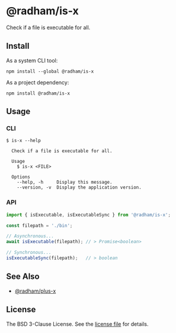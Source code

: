 @radham/is-x
============

Check if a file is executable for all.

Install
-------

As a system CLI tool:

```shell
npm install --global @radham/is-x
```

As a project dependency:

```shell
npm install @radham/is-x
```

Usage
-----

### CLI

```sh-session
$ is-x --help

  Check if a file is executable for all.

  Usage
    $ is-x <FILE>

  Options
    --help, -h     Display this message.
    --version, -v  Display the application version.
```

### API

```typescript
import { isExecutable, isExecutableSync } from '@radham/is-x';

const filepath = './bin';

// Asynchronous...
await isExecutable(filepath); // > Promise<boolean>

// Synchronous...
isExecutableSync(filepath);   // > boolean
```

See Also
--------

- [@radham/plus-x](https://www.npmjs.com/package/@radham/plus-x)

License
-------
The BSD 3-Clause License. See the [license file](LICENSE) for details.
